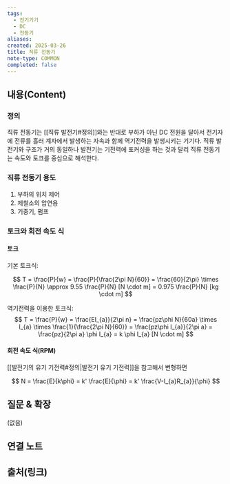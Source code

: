 ```yaml
---
tags:
  - 전기기기
  - DC
  - 전동기
aliases: 
created: 2025-03-26
title: 직류 전동기
note-type: COMMON
completed: false
---
```


## 내용(Content)

### 정의

직류 전동기는 [[직류 발전기#정의]]와는 반대로 부하가 아닌 DC 전원을 달아서 전기자에 전류를 흘러 계자에서 발생하는 자속과 함께 역기전력을 발생시키는 기기다. 직류 발전기와 구조가 거의 동일하나 발전기는 기전력에 포커싱을 하는 것과 달리 직류 전동기는 속도와 토크를 중심으로 해석한다.

### 직류 전동기 용도

1. 부하의 위치 제어
2. 제철소의 압연용
3. 기중기, 펌프 

### 토크와 회전 속도 식

#### 토크

기본 토크식:

$$
T = \frac{P}{w} = \frac{P}{\frac{2\pi N}{60}} = \frac{60}{2\pi} \times \frac{P}{N} \approx 9.55 \frac{P}{N} [N \cdot m] = 0.975 \frac{P}{N} [kg \cdot m]
$$

역기전력을 이용한 토크식:
$$
T = \frac{P}{w} = \frac{EI_{a}}{2\pi n} = \frac{pz\phi N}{60a} \times I_{a} \times \frac{1}{\frac{2\pi N}{60}} = \frac{pz\phi I_{a}}{2\pi a} = \frac{pz}{2\pi a} \phi I_{a} = k \phi I_{a} [N \cdot m]
$$

#### 회전 속도 식(RPM)

[[발전기의 유기 기전력#정의|발전기 유기 기전력]]을 참고해서 변형하면

$$
N = \frac{E}{k\phi} = k' \frac{E}{\phi} = k' \frac{V-I_{a}R_{a}}{\phi}
$$


## 질문 & 확장

(없음)

## 연결 노트

## 출처(링크)

